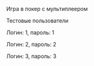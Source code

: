 Игра в покер с мультиплеером

Тестовые пользователи

Логин:  1, пароль: 1

Логин:  2, пароль: 2

Логин:  3, пароль: 3